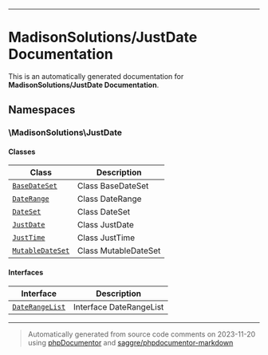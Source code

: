 
***

# MadisonSolutions/JustDate Documentation



This is an automatically generated documentation for **MadisonSolutions/JustDate Documentation**.


## Namespaces


### \MadisonSolutions\JustDate

#### Classes

| Class | Description |
|-------|-------------|
| [`BaseDateSet`](./classes/MadisonSolutions/JustDate/BaseDateSet.md) | Class BaseDateSet|
| [`DateRange`](./classes/MadisonSolutions/JustDate/DateRange.md) | Class DateRange|
| [`DateSet`](./classes/MadisonSolutions/JustDate/DateSet.md) | Class DateSet|
| [`JustDate`](./classes/MadisonSolutions/JustDate/JustDate.md) | Class JustDate|
| [`JustTime`](./classes/MadisonSolutions/JustDate/JustTime.md) | Class JustTime|
| [`MutableDateSet`](./classes/MadisonSolutions/JustDate/MutableDateSet.md) | Class MutableDateSet|



#### Interfaces

| Interface | Description |
|-----------|-------------|
| [`DateRangeList`](./classes/MadisonSolutions/JustDate/DateRangeList.md) | Interface DateRangeList|



***
> Automatically generated from source code comments on 2023-11-20 using [phpDocumentor](http://www.phpdoc.org/) and [saggre/phpdocumentor-markdown](https://github.com/Saggre/phpDocumentor-markdown)
